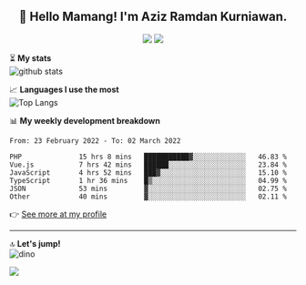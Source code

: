<h2 align="center">👋 Hello Mamang! I'm Aziz Ramdan Kurniawan.</h2>  
<p align="center">
  <img src="https://komarev.com/ghpvc/?username=azizramdan">
  <img src="https://wakatime.com/badge/user/90056fa0-4c31-4eca-954e-2a3ac05896f9.svg">
</p>
    
⏳ **My stats**  
![github stats](https://github-readme-stats.vercel.app/api?username=azizramdan&show_icons=true&count_private=true&title_color=000&hide_border=true&hide_title=true)  

📈 **Languages I use the most**  
![Top Langs](https://github-readme-stats.vercel.app/api/top-langs/?username=azizramdan&layout=compact&langs_count=6&hide=tsql&hide_border=true&hide_title=true&exclude_repo=Futsal-Go,Futsal-Go-Admin,Sistem-Informasi-Sensus-Harian-Rawat-Inap)  

📊 **My weekly development breakdown**
<!--START_SECTION:waka-->

```text
From: 23 February 2022 - To: 02 March 2022

PHP              15 hrs 8 mins   ███████████▓░░░░░░░░░░░░░   46.83 %
Vue.js           7 hrs 42 mins   ██████░░░░░░░░░░░░░░░░░░░   23.84 %
JavaScript       4 hrs 52 mins   ███▓░░░░░░░░░░░░░░░░░░░░░   15.10 %
TypeScript       1 hr 36 mins    █▒░░░░░░░░░░░░░░░░░░░░░░░   04.99 %
JSON             53 mins         ▓░░░░░░░░░░░░░░░░░░░░░░░░   02.75 %
Other            40 mins         ▓░░░░░░░░░░░░░░░░░░░░░░░░   02.11 %
```

<!--END_SECTION:waka-->
👉 [See more at my profile](https://wakatime.com/@azizramdan)
***
🔝 **Let's jump!**  
![dino](https://raw.githubusercontent.com/azizramdan/azizramdan/master/dino.gif)  

![](https://hit.yhype.me/github/profile?user_id=27954794)

